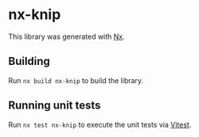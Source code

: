 # nx-knip

This library was generated with [Nx](https://nx.dev).

## Building

Run `nx build nx-knip` to build the library.

## Running unit tests

Run `nx test nx-knip` to execute the unit tests via [Vitest](https://vitest.dev/).

